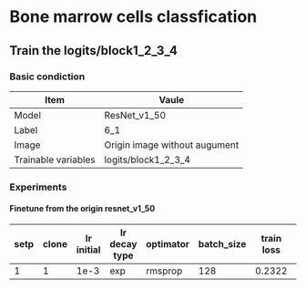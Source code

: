 # Bone marrow cells classfication
## Train the logits/block1_2_3_4
### Basic condiction
Item | Vaule
-----|--------
Model | ResNet_v1_50
Label | 6_1
Image | Origin image without augument
Trainable variables |logits/block1_2_3_4

### Experiments
#### Finetune from the origin resnet_v1_50
setp | clone | lr initial | lr decay type | optimator | batch_size | train loss | eval loss | train acc | eval acc | best model |备注
-----|-------|------------|---------------|-----------|------------|------------|-----------|-----------|-----------|----|------
1    |1      |1e-3        | exp           |rmsprop    |128         |0.2322      | 0.3057    |87.95      |82.90     |























